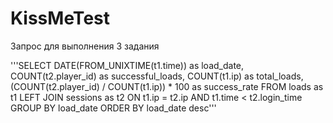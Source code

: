 # KissMeTest
Запрос для выполнения 3 задания

'''SELECT
    DATE(FROM_UNIXTIME(t1.time)) as load_date,
    COUNT(t2.player_id) as successful_loads,
    COUNT(t1.ip) as total_loads,
    (COUNT(t2.player_id) / COUNT(t1.ip)) * 100 as success_rate
FROM loads as t1
LEFT JOIN sessions as t2
ON t1.ip = t2.ip AND t1.time < t2.login_time
GROUP BY load_date
ORDER BY load_date desc'''
